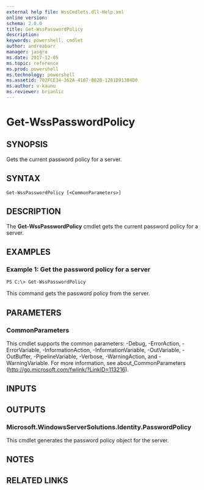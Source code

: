 ```yaml
---
external help file: WssCmdlets.dll-Help.xml
online version: 
schema: 2.0.0
title: Get-WssPasswordPolicy
description: 
keywords: powershell, cmdlet
author: andreabarr
manager: jasgro
ms.date: 2017-12-05
ms.topic: reference
ms.prod: powershell
ms.technology: powershell
ms.assetid: 702FCE34-362A-4187-882B-1281D91384D0
ms.author: v-kaunu
ms.reviewer: brianlic
---
```


# Get-WssPasswordPolicy

## SYNOPSIS
Gets the current password policy for a server.

## SYNTAX

```
Get-WssPasswordPolicy [<CommonParameters>]
```

## DESCRIPTION
The **Get-WssPasswordPolicy** cmdlet gets the current password policy for a server.

## EXAMPLES

### Example 1: Get the password policy for a server
```
PS C:\> Get-WssPasswordPolicy
```

This command gets the password policy from the server.

## PARAMETERS

### CommonParameters
This cmdlet supports the common parameters: -Debug, -ErrorAction, -ErrorVariable, -InformationAction, -InformationVariable, -OutVariable, -OutBuffer, -PipelineVariable, -Verbose, -WarningAction, and -WarningVariable. For more information, see about_CommonParameters (http://go.microsoft.com/fwlink/?LinkID=113216).

## INPUTS

## OUTPUTS

### Microsoft.WindowsServerSolutions.Identity.PasswordPolicy
This cmdlet generates the password policy object for the server.

## NOTES

## RELATED LINKS

